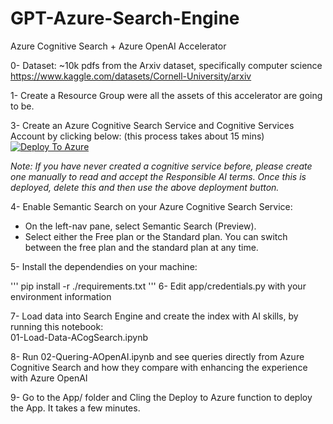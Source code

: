 # GPT-Azure-Search-Engine
Azure Cognitive Search + Azure OpenAI Accelerator

0- Dataset: ~10k pdfs from the Arxiv dataset, specifically computer science
https://www.kaggle.com/datasets/Cornell-University/arxiv

1- Create a Resource Group were all the assets of this accelerator are going to be.

3- Create an Azure Cognitive Search Service and Cognitive Services Account by clicking below: (this process takes about 15 mins) <br>
[![Deploy To Azure](https://aka.ms/deploytoazurebutton)](https://portal.azure.com/#create/Microsoft.Template/uri/https%3A%2F%2Fraw.githubusercontent.com%2Fpablomarin%2FGPT-Azure-Search-Engine%2Fmain%2Fazuredeploy.json) 

_Note: If you have never created a cognitive service before, please create one manually to read and accept the Responsible AI terms. Once this is deployed, delete this and then use the above deployment button._

4- Enable Semantic Search on your Azure Cognitive Search Service: 
- On the left-nav pane, select Semantic Search (Preview).
- Select either the Free plan or the Standard plan. You can switch between the free plan and the standard plan at any time.

5- Install the dependendies on your machine:

'''
pip install -r ./requirements.txt
'''
6- Edit app/credentials.py with your environment information

7- Load data into Search Engine and create the index with AI skills, by running this notebook:<br>
01-Load-Data-ACogSearch.ipynb

8- Run 02-Quering-AOpenAI.ipynb  and see queries directly from Azure Cognitive Search and how they compare with enhancing the experience with Azure OpenAI

9- Go to the App/ folder and Cling the Deploy to Azure function to deploy the App. It takes a few minutes.


